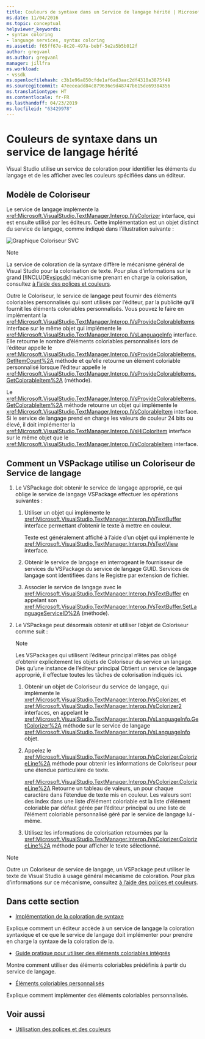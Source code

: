```yaml
---
title: Couleurs de syntaxe dans un Service de langage hérité | Microsoft Docs
ms.date: 11/04/2016
ms.topic: conceptual
helpviewer_keywords:
- syntax coloring
- language services, syntax coloring
ms.assetid: f65ff67e-8c20-497a-bebf-5e2a5b5b012f
author: gregvanl
ms.author: gregvanl
manager: jillfra
ms.workload:
- vssdk
ms.openlocfilehash: c3b1e96a850cfde1af6ad3aac2df4310a3875f49
ms.sourcegitcommit: 47eeeeadd84c879636e9d48747b615de69384356
ms.translationtype: HT
ms.contentlocale: fr-FR
ms.lasthandoff: 04/23/2019
ms.locfileid: "63429978"
---
```

# <a name="syntax-coloring-in-a-legacy-language-service"></a>Couleurs de syntaxe dans un service de langage hérité

Visual Studio utilise un service de coloration pour identifier les éléments du langage et de les afficher avec les couleurs spécifiées dans un éditeur.

## <a name="colorizer-model"></a>Modèle de Coloriseur
 Le service de langage implémente la <xref:Microsoft.VisualStudio.TextManager.Interop.IVsColorizer> interface, qui est ensuite utilisé par les éditeurs. Cette implémentation est un objet distinct du service de langage, comme indiqué dans l’illustration suivante :

 ![Graphique Coloriseur SVC](../../extensibility/internals/media/figlgsvccolorizer.gif)

> [!NOTE]
> La service de coloration de la syntaxe diffère le mécanisme général de Visual Studio pour la colorisation de texte. Pour plus d’informations sur le grand [!INCLUDE[vsipsdk](../../extensibility/includes/vsipsdk_md.md)] mécanisme prenant en charge la colorisation, consultez [à l’aide des polices et couleurs](../../extensibility/using-fonts-and-colors.md).

 Outre le Coloriseur, le service de langage peut fournir des éléments coloriables personnalisés qui sont utilisés par l’éditeur, par la publicité qu’il fournit les éléments coloriables personnalisés. Vous pouvez le faire en implémentant la <xref:Microsoft.VisualStudio.TextManager.Interop.IVsProvideColorableItems> interface sur le même objet qui implémente le <xref:Microsoft.VisualStudio.TextManager.Interop.IVsLanguageInfo> interface. Elle retourne le nombre d’éléments coloriables personnalisés lors de l’éditeur appelle le <xref:Microsoft.VisualStudio.TextManager.Interop.IVsProvideColorableItems.GetItemCount%2A> méthode et qu’elle retourne un élément coloriable personnalisé lorsque l’éditeur appelle le <xref:Microsoft.VisualStudio.TextManager.Interop.IVsProvideColorableItems.GetColorableItem%2A> (méthode).

 Le <xref:Microsoft.VisualStudio.TextManager.Interop.IVsProvideColorableItems.GetColorableItem%2A> méthode retourne un objet qui implémente le <xref:Microsoft.VisualStudio.TextManager.Interop.IVsColorableItem> interface. Si le service de langage prend en charge les valeurs de couleur 24 bits ou élevé, il doit implémenter la <xref:Microsoft.VisualStudio.TextManager.Interop.IVsHiColorItem> interface sur le même objet que le <xref:Microsoft.VisualStudio.TextManager.Interop.IVsColorableItem> interface.

## <a name="how-a-vspackage-uses-a-language-service-colorizer"></a>Comment un VSPackage utilise un Coloriseur de Service de langage

1. Le VSPackage doit obtenir le service de langage approprié, ce qui oblige le service de langage VSPackage effectuer les opérations suivantes :

    1. Utiliser un objet qui implémente le <xref:Microsoft.VisualStudio.TextManager.Interop.IVsTextBuffer> interface permettant d’obtenir le texte à mettre en couleur.

         Texte est généralement affiché à l’aide d’un objet qui implémente le <xref:Microsoft.VisualStudio.TextManager.Interop.IVsTextView> interface.

    2. Obtenir le service de langage en interrogeant le fournisseur de services du VSPackage du service de langage GUID. Services de langage sont identifiées dans le Registre par extension de fichier.

    3. Associer le service de langage avec le <xref:Microsoft.VisualStudio.TextManager.Interop.IVsTextBuffer> en appelant son <xref:Microsoft.VisualStudio.TextManager.Interop.IVsTextBuffer.SetLanguageServiceID%2A> (méthode).

2. Le VSPackage peut désormais obtenir et utiliser l’objet de Coloriseur comme suit :

    > [!NOTE]
    > Les VSPackages qui utilisent l’éditeur principal n’êtes pas obligé d’obtenir explicitement les objets de Coloriseur du service un langage. Dès qu’une instance de l’éditeur principal Obtient un service de langage approprié, il effectue toutes les tâches de colorisation indiqués ici.

    1. Obtenir un objet de Coloriseur du service de langage, qui implémente le <xref:Microsoft.VisualStudio.TextManager.Interop.IVsColorizer>, et <xref:Microsoft.VisualStudio.TextManager.Interop.IVsColorizer2> interfaces, en appelant le <xref:Microsoft.VisualStudio.TextManager.Interop.IVsLanguageInfo.GetColorizer%2A> méthode sur le service de langage <xref:Microsoft.VisualStudio.TextManager.Interop.IVsLanguageInfo> objet.

    2. Appelez le <xref:Microsoft.VisualStudio.TextManager.Interop.IVsColorizer.ColorizeLine%2A> méthode pour obtenir les informations de Coloriseur pour une étendue particulière de texte.

         <xref:Microsoft.VisualStudio.TextManager.Interop.IVsColorizer.ColorizeLine%2A> Retourne un tableau de valeurs, un pour chaque caractère dans l’étendue de texte mis en couleur. Les valeurs sont des index dans une liste d’élément coloriable est la liste d’élément coloriable par défaut gérée par l’éditeur principal ou une liste de l’élément coloriable personnalisé géré par le service de langage lui-même.

    3. Utilisez les informations de colorisation retournées par la <xref:Microsoft.VisualStudio.TextManager.Interop.IVsColorizer.ColorizeLine%2A> méthode pour afficher le texte sélectionné.

> [!NOTE]
> Outre un Coloriseur de service de langage, un VSPackage peut utiliser le texte de Visual Studio à usage général mécanisme de coloration. Pour plus d’informations sur ce mécanisme, consultez [à l’aide des polices et couleurs](../../extensibility/using-fonts-and-colors.md).

## <a name="in-this-section"></a>Dans cette section
- [Implémentation de la coloration de syntaxe](../../extensibility/internals/implementing-syntax-coloring.md)

 Explique comment un éditeur accède à un service de langage la coloration syntaxique et ce que le service de langage doit implémenter pour prendre en charge la syntaxe de la coloration de la.

- [Guide pratique pour utiliser des éléments coloriables intégrés](../../extensibility/internals/how-to-use-built-in-colorable-items.md)

 Montre comment utiliser des éléments coloriables prédéfinis à partir du service de langage.

- [Éléments coloriables personnalisés](../../extensibility/internals/custom-colorable-items.md)

 Explique comment implémenter des éléments coloriables personnalisés.

## <a name="see-also"></a>Voir aussi

- [Utilisation des polices et des couleurs](../../extensibility/using-fonts-and-colors.md)